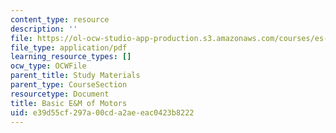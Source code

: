 ```yaml
---
content_type: resource
description: ''
file: https://ol-ocw-studio-app-production.s3.amazonaws.com/courses/es-293-lego-robotics-spring-2007/e39d55cf297a00cda2aeeac0423b8222_MITES_293S07_motors.pdf
file_type: application/pdf
learning_resource_types: []
ocw_type: OCWFile
parent_title: Study Materials
parent_type: CourseSection
resourcetype: Document
title: Basic E&M of Motors
uid: e39d55cf-297a-00cd-a2ae-eac0423b8222
---
```

